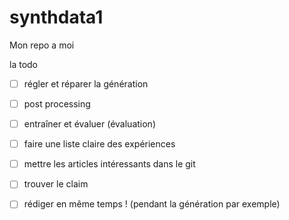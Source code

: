 # synthdata1
Mon repo a moi

la todo

- [ ] régler et réparer la génération    
- [ ] post processing    
- [ ] entraîner et évaluer (évaluation) 
- [ ] faire une liste claire des expériences    
- [ ] mettre les articles intéressants dans le git  
- [ ] trouver le claim  
- [ ] rédiger en même temps ! (pendant la génération par exemple)   

